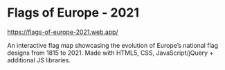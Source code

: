 # Flags of Europe - 2021

https://flags-of-europe-2021.web.app/

An interactive flag map showcasing the evolution of Europe’s national flag designs from 1815 to 2021. Made with HTML5, CSS, 
JavaScript/jQuery + additional JS libraries.
